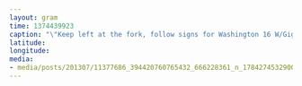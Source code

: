```yaml
---
layout: gram
time: 1374439923
caption: "\"Keep left at the fork, follow signs for Washington 16 W/Gig Harbor/Bremerton\" - Google Maps Directions"
latitude: 
longitude: 
media:
- media/posts/201307/11377686_394420760765432_666228361_n_17842745329000351.jpg
---
```

